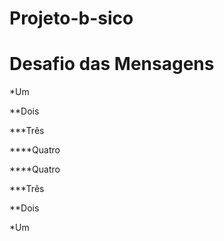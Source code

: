 # Projeto-b-sico
<!DOCTYPE html>
<html lang="pt-br">
<head>
    <meta charset="UTF-8">
    <meta http-equiv="X-UA-Compatible" content="IE=edge">
    <meta name="viewport" content="width=device-width, initial-scale=1.0">
    <title>Mensagens</title>
</head>
<body>
    <h1>Desafio das Mensagens</h1>  
    <p>*Um</p>
      <p>**Dois</p>
       <p>***Três</p>
       <p>****Quatro</p>
        <p>****Quatro</p>
       <p>***Três</p>
      <p>**Dois</p>
    <p>*Um</p>
</body>
</html>
